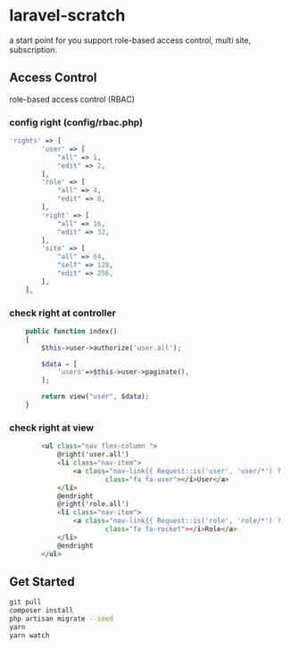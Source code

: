 # laravel-scratch

a start point for you support role-based access control, multi site, subscription.

## Access Control

role-based access control (RBAC)

### config right (config/rbac.php)

```php
'rights' => [
        'user' => [
            "all" => 1,
            "edit" => 2,
        ],
        'role' => [
            "all" => 4,
            "edit" => 8,
        ],
        'right' => [
            "all" => 16,
            "edit" => 32,
        ],
        'site' => [
            "all" => 64,
            "self" => 128,
            "edit" => 256,
        ],
    ],
```

### check right at controller

```php
    public function index()
    {
        $this->user->authorize('user.all');

        $data = [
            'users'=>$this->user->paginate(),
        ];

        return view("user", $data);
    }
```

### check right at view

```html
        <ul class="nav flex-column ">
            @right('user.all')
            <li class="nav-item">
                <a class="nav-link{{ Request::is('user', 'user/*') ?  ' active' : '' }}" href="/user/"><i
                        class="fa fa-user"></i>User</a>
            </li>
            @endright
            @right('role.all')
            <li class="nav-item">
                <a class="nav-link{{ Request::is('role', 'role/*') ?  ' active' : '' }}" href="/role/"><i
                        class="fa fa-rocket"></i>Role</a>
            </li>
            @endright
        </ul>
```

## Get Started

```bash
git pull
composer install
php artisan migrate --seed
yarn
yarn watch
```